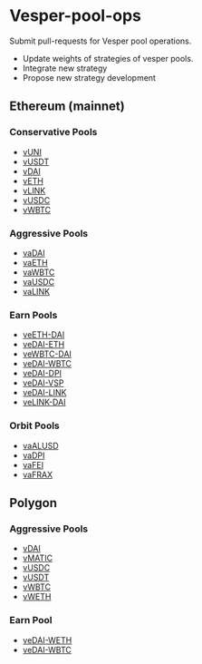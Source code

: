 # Vesper-pool-ops
Submit pull-requests for Vesper pool operations.
- Update weights of strategies of vesper pools.
- Integrate new strategy
- Propose new strategy development

## Ethereum (mainnet)

### Conservative Pools
- [vUNI](./mainnet/vUNI.md)
- [vUSDT](./mainnet/vUSDT.md)
- [vDAI](./mainnet/vDAI.md)
- [vETH](./mainnet/vETH.md)
- [vLINK](./mainnet/vLINK.md)
- [vUSDC](./mainnet/vUSDC.md)
- [vWBTC](./mainnet/vWBTC.md)

### Aggressive Pools
- [vaDAI](./mainnet/vaDAI.md)
- [vaETH](./mainnet/vaETH.md)
- [vaWBTC](./mainnet/vaWBTC.md)
- [vaUSDC](./mainnet/vaUSDC.md)
- [vaLINK](./mainnet/vaLINK.md)

### Earn Pools
- [veETH-DAI](./mainnet/veETH-DAI.md)
- [veDAI-ETH](./mainnet/veDAI-ETH.md)
- [veWBTC-DAI](./mainnet/veWBTC-DAI.md)
- [veDAI-WBTC](./mainnet/veDAI-WBTC.md)
- [veDAI-DPI](./mainnet/veDAI-DPI.md)
- [veDAI-VSP](./mainnet/veDAI-VSP.md)
- [veDAI-LINK](./mainnet/veDAI-LINK.md)
- [veLINK-DAI](./mainnet/veLINK-DAI.md)

### Orbit Pools
- [vaALUSD](./mainnet/vaALUSD.md)
- [vaDPI](./mainnet/vaDPI.md)
- [vaFEI](./mainnet/vaFEI.md)
- [vaFRAX](./mainnet/vaFRAX.md)

## Polygon

### Aggressive Pools
- [vDAI](./polygon/vDAI.md)
- [vMATIC](./polygon/vMATIC.md)
- [vUSDC](./polygon/vUSDC.md)
- [vUSDT](./polygon/vUSDT.md)
- [vWBTC](./polygon/vWBTC.md)
- [vWETH](./polygon/vWETH.md)

### Earn Pool
- [veDAI-WETH](./polygon/veDAI-WETH.md)
- [veDAI-WBTC](./polygon/veDAI-WBTC.md)
